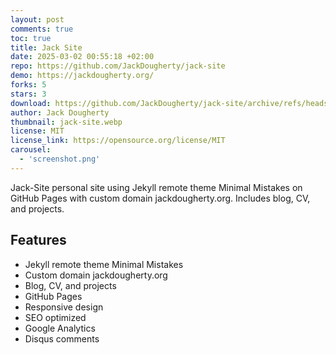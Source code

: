 ```yaml
---
layout: post
comments: true
toc: true
title: Jack Site
date: 2025-03-02 00:55:18 +02:00
repo: https://github.com/JackDougherty/jack-site
demo: https://jackdougherty.org/
forks: 5
stars: 3
download: https://github.com/JackDougherty/jack-site/archive/refs/heads/master.zip
author: Jack Dougherty
thumbnail: jack-site.webp
license: MIT
license_link: https://opensource.org/license/MIT
carousel:
  - 'screenshot.png'
---
```


Jack-Site personal site using Jekyll remote theme Minimal Mistakes on GitHub Pages with custom domain jackdougherty.org. Includes blog, CV, and projects.

## Features

- Jekyll remote theme Minimal Mistakes
- Custom domain jackdougherty.org
- Blog, CV, and projects
- GitHub Pages
- Responsive design
- SEO optimized
- Google Analytics
- Disqus comments
